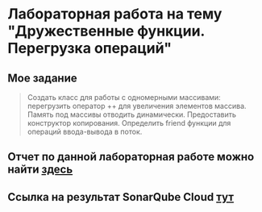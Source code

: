 # Лабораторная работа на тему "Дружественные функции. Перегрузка операций"

## Мое задание

> Создать класс для работы с одномерными массивами: перегрузить оператор ++ для увеличения элементов массива. Память под массивы отводить динамически. Предоставить конструктор копирования. Определить friend функции для операций ввода-вывода в поток.

## Отчет по данной лабораторная работе можно найти [здесь](lab2.pdf)

## Ссылка на результат SonarQube Cloud [тут](https://sonarcloud.io/project/overview?id=ekuzm_cpp-labs2)